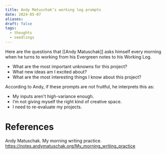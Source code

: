 ```yaml
---
title: Andy Matuschak’s working log prompts
date: 2024-05-07
aliases: 
draft: false
tags:
  - thoughts
  - seedlings
---
```

Here are the questions that [[Andy Matuschak]] asks himself every morning when he turns to working from his Evergreen notes to his Working Log.

- What are the most important unknowns for this project?
- What new ideas am I excited about?
- What are the most interesting things I know about this project?

According to Andy, if these prompts are not fruitful, he interprets this as:

- My inputs aren't high-variance enough.
- I’m not giving myself the right kind of creative space.
- I need to re-evaluate my projects.

# References

Andy Matuschak. My morning writing practice. https://notes.andymatuschak.org/My_morning_writing_practice

